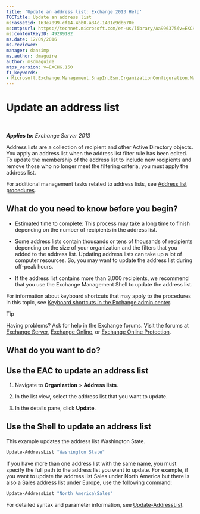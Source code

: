 ```yaml
---
title: 'Update an address list: Exchange 2013 Help'
TOCTitle: Update an address list
ms:assetid: 163e7099-cf14-4bb0-a84c-1401e9db670e
ms:mtpsurl: https://technet.microsoft.com/en-us/library/Aa996375(v=EXCHG.150)
ms:contentKeyID: 49289182
ms.date: 12/09/2016
ms.reviewer: 
manager: dansimp
ms.author: dmaguire
author: msdmaguire
mtps_version: v=EXCHG.150
f1_keywords:
- Microsoft.Exchange.Management.SnapIn.Esm.OrganizationConfiguration.Mailbox.UpdateAddressListWizardForm.ScheduleWizardPage
---
```


# Update an address list

 

_**Applies to:** Exchange Server 2013_

Address lists are a collection of recipient and other Active Directory objects. You apply an address list when the address list filter rule has been edited. To update the membership of the address list to include new recipients and remove those who no longer meet the filtering criteria, you must apply the address list.

For additional management tasks related to address lists, see [Address list procedures](address-list-procedures-exchange-2013-help.md).

## What do you need to know before you begin?

  - Estimated time to complete: This process may take a long time to finish depending on the number of recipients in the address list.

  - Some address lists contain thousands or tens of thousands of recipients depending on the size of your organization and the filters that you added to the address list. Updating address lists can take up a lot of computer resources. So, you may want to update the address list during off-peak hours.

  - If the address list contains more than 3,000 recipients, we recommend that you use the Exchange Management Shell to update the address list.

For information about keyboard shortcuts that may apply to the procedures in this topic, see [Keyboard shortcuts in the Exchange admin center](keyboard-shortcuts-in-the-exchange-admin-center-2013-help.md).

> [!TIP]
> Having problems? Ask for help in the Exchange forums. Visit the forums at <A href="https://go.microsoft.com/fwlink/p/?linkid=60612">Exchange Server</A>, <A href="https://go.microsoft.com/fwlink/p/?linkid=267542">Exchange Online</A>, or <A href="https://go.microsoft.com/fwlink/p/?linkid=285351">Exchange Online Protection</A>.

## What do you want to do?

## Use the EAC to update an address list

1. Navigate to **Organization** \> **Address lists**.

2. In the list view, select the address list that you want to update.

3. In the details pane, click **Update**.

## Use the Shell to update an address list

This example updates the address list Washington State.

```powershell
Update-AddressList "Washington State"
```

If you have more than one address list with the same name, you must specify the full path to the address list you want to update. For example, if you want to update the address list Sales under North America but there is also a Sales address list under Europe, use the following command:

```powershell
Update-AddressList "North America\Sales"
```

For detailed syntax and parameter information, see [Update-AddressList](https://technet.microsoft.com/en-us/library/aa997982\(v=exchg.150\)).
